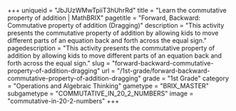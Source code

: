 +++
uniqueid = "JbJUzWMwTpiiT3hUhrRd"
title = "Learn the commutative property of addition | MathBRIX"
pagetitle = "Forward, Backward: Commutative property of addition (Dragging)"
description = "This activity presents the commutative property of addition by allowing kids to move different parts of an equation back and forth across the equal sign."
pagedescription = "This activity presents the commutative property of addition by allowing kids to move different parts of an equation back and forth across the equal sign."
slug = "forward-backward-commutative-property-of-addition-dragging"
url = "/1st-grade/forward-backward-commutative-property-of-addition-dragging"
grade = "1st Grade"
category = "Operations and Algebraic Thinking"
gametype = "BRIX_MASTER"
subgametype = "COMMUTATIVE_IN_20_2_NUMBERS"
image = "commutative-in-20-2-numbers"
+++